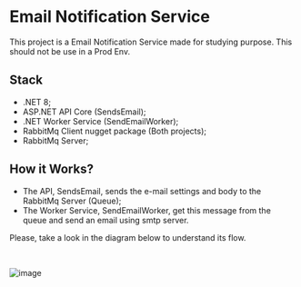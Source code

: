 # Email Notification Service
<p>This project is a Email Notification Service made for studying purpose. This should not be use in a Prod Env.</p>

## Stack
* .NET 8;
* ASP.NET API Core (SendsEmail);
* .NET Worker Service (SendEmailWorker);
* RabbitMq Client nugget package (Both projects);
* RabbitMq Server;

## How it Works?
* The API, SendsEmail, sends the e-mail settings and body to the RabbitMq Server (Queue);
* The Worker Service, SendEmailWorker, get this message from the queue and send an email using smtp server.

<p>Please, take a look in the diagram below to understand its flow.</p>

<br>

![image](https://github.com/user-attachments/assets/088ddf8e-f5cc-4645-8856-cb572e869e74)

<br>
